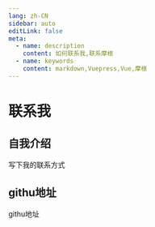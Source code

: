 ```yaml
---
lang: zh-CN
sidebar: auto
editLink: false
meta:
  - name: description
    content: 如何联系我,联系摩根
  - name: keywords
    content: markdown,Vuepress,Vue,摩根
---
```


# 联系我

## 自我介绍
写下我的联系方式

## githu地址
githu地址